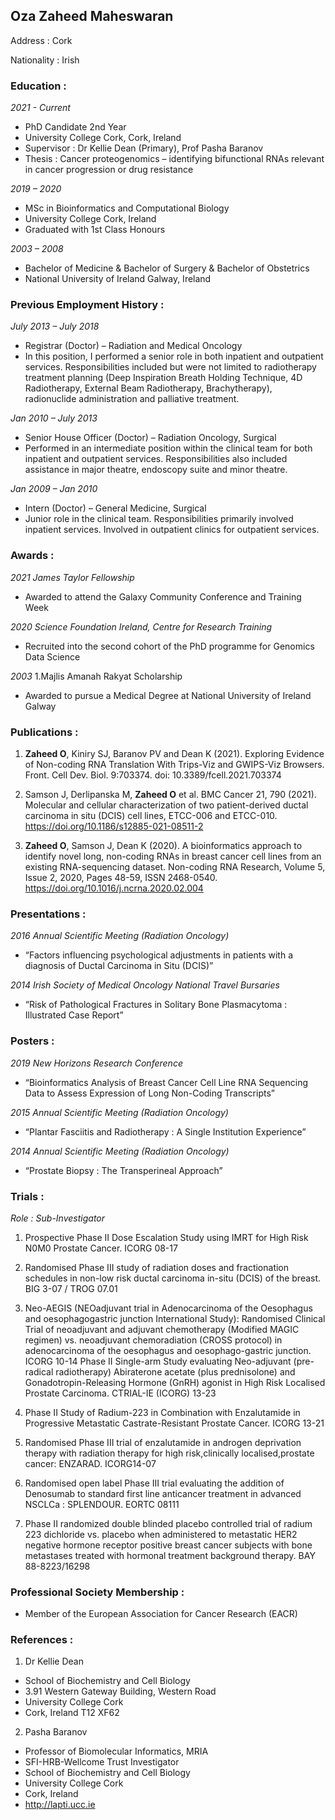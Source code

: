 ## Oza Zaheed Maheswaran

Address : Cork

Nationality : Irish


### Education :

_2021 - Current_	
- PhD Candidate 2nd Year
- University College Cork, Cork, Ireland
- Supervisor : Dr Kellie Dean (Primary), Prof Pasha Baranov 
- Thesis : Cancer proteogenomics – identifying bifunctional RNAs relevant in cancer progression or drug resistance

_2019 – 2020_	
- MSc in Bioinformatics and Computational Biology
- University College Cork, Ireland
- Graduated with 1st Class Honours

_2003 – 2008_	
- Bachelor of Medicine & Bachelor of Surgery & Bachelor of Obstetrics
- National University of Ireland Galway, Ireland


### Previous Employment History :

_July 2013 – July 2018_	
- Registrar (Doctor) – Radiation and Medical Oncology
- In this position, I performed a senior role in both inpatient and outpatient services. Responsibilities included but were not limited to radiotherapy treatment planning (Deep Inspiration 				Breath Holding Technique, 4D Radiotherapy, External Beam 				Radiotherapy, Brachytherapy), radionuclide administration 				and palliative treatment. 

_Jan 2010 – July 2013_	
- Senior House Officer (Doctor) – Radiation Oncology, Surgical
- Performed in an intermediate position within the clinical team for both inpatient and outpatient services. Responsibilities also included assistance in major theatre, endoscopy suite and 				minor theatre.

_Jan 2009 – Jan 2010_	
- Intern (Doctor) – General Medicine, Surgical
- Junior role in the clinical team. Responsibilities primarily involved inpatient services. Involved in outpatient clinics for 				outpatient services. 


### Awards :

_2021 James Taylor Fellowship_ 
- Awarded to attend the Galaxy Community Conference and Training Week 

_2020 Science Foundation Ireland, Centre for Research Training_		
- Recruited into the second cohort of the PhD programme for Genomics Data Science
		
_2003_
1.Majlis Amanah Rakyat Scholarship
- Awarded to pursue a Medical Degree at National University of Ireland Galway


### Publications :

1. **Zaheed O**, Kiniry SJ, Baranov PV and Dean K (2021). Exploring Evidence of Non-coding RNA Translation With Trips-Viz and GWIPS-Viz Browsers. Front. Cell Dev. Biol. 9:703374. doi: 10.3389/fcell.2021.703374

2. Samson J, Derlipanska M, **Zaheed O** et al. BMC Cancer 21, 790 (2021). Molecular and cellular characterization of two patient-derived ductal carcinoma in situ (DCIS) cell lines, ETCC-006 and ETCC-010. https://doi.org/10.1186/s12885-021-08511-2

3. **Zaheed O**, Samson J, Dean K (2020). A bioinformatics approach to identify novel long, non-coding RNAs in breast cancer cell lines from an existing RNA-sequencing dataset. Non-coding RNA Research, Volume 5, Issue 2, 2020, Pages 48-59, ISSN 2468-0540. https://doi.org/10.1016/j.ncrna.2020.02.004


### Presentations :

_2016 Annual Scientific Meeting (Radiation Oncology)_
- “Factors influencing psychological adjustments in patients with a diagnosis of Ductal Carcinoma in Situ (DCIS)”

_2014 Irish Society of Medical Oncology National Travel Bursaries_ 
- “Risk of Pathological Fractures in Solitary Bone Plasmacytoma : Illustrated Case Report”


### Posters :

_2019 New Horizons Research Conference_ 
- “Bioinformatics Analysis of Breast Cancer Cell Line RNA Sequencing Data to Assess Expression of Long Non-Coding Transcripts”

_2015 Annual Scientific Meeting (Radiation Oncology)_ 
- “Plantar Fasciitis and Radiotherapy : A Single Institution Experience”

_2014 Annual Scientific Meeting (Radiation Oncology)_ 
- “Prostate Biopsy : The Transperineal Approach”


### Trials :

_Role : Sub-Investigator_

1. Prospective Phase II Dose Escalation Study using IMRT for High Risk N0M0 Prostate Cancer. ICORG 08-17

2. Randomised Phase III study of radiation doses and fractionation schedules in non-low risk ductal carcinoma in-situ (DCIS) of the breast. BIG 3-07 / TROG 07.01

3. Neo-AEGIS (NEOadjuvant trial in Adenocarcinoma of the Oesophagus and oesophagogastric junction International Study): Randomised Clinical Trial of neoadjuvant and adjuvant chemotherapy (Modified MAGIC regimen) vs. neoadjuvant chemoradiation (CROSS protocol) in adenocarcinoma of the oesophagus and oesophago-gastric junction. ICORG 10-14
Phase II Single-arm Study evaluating Neo-adjuvant (pre-radical radiotherapy) Abiraterone acetate (plus prednisolone) and Gonadotropin-Releasing Hormone (GnRH) agonist in High Risk Localised Prostate Carcinoma. CTRIAL-IE (ICORG) 13-23

4. Phase II Study of Radium-223 in Combination with Enzalutamide in Progressive Metastatic Castrate-Resistant Prostate Cancer. ICORG 13-21

5. Randomised Phase III trial of enzalutamide in androgen deprivation therapy with radiation therapy for high risk,clinically localised,prostate cancer: ENZARAD. ICORG14-07

6. Randomised open label Phase III trial evaluating the addition of Denosumab to standard first line anticancer treatment in advanced NSCLCa : SPLENDOUR. EORTC 08111

7. Phase II randomized double blinded placebo controlled trial of radium 223 dichloride vs. placebo when administered to metastatic HER2 negative hormone receptor positive breast cancer subjects with bone metastases treated with hormonal treatment background therapy. BAY 88-8223/16298


### Professional Society Membership :

- Member of the European Association for Cancer Research (EACR)


### References :

1. Dr Kellie Dean				
- School of Biochemistry and Cell Biology
- 3.91 Western Gateway Building, Western Road
- University College Cork 
- Cork, Ireland T12 XF62

2. Pasha Baranov			
- Professor of Biomolecular Informatics, MRIA
- SFI-HRB-Wellcome Trust Investigator
- School of Biochemistry and Cell Biology
- University College Cork 
- Cork, Ireland 
- http://lapti.ucc.ie
			

